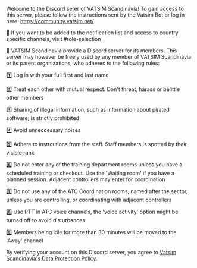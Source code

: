 Welcome to the Discord serer of VATSIM Scandinavia!
To gain access to this server, please follow the instructions sent by the Vatsim Bot or log in here: https://community.vatsim.net/

:bell: If you want to be added to the notification list and access to country specific channels, visit #role-selection

:bookmark: VATSIM Scandinavia provide a Discord server for its members. This server may however be freely used by any member of VATSIM Scandinavia or its parent organizations, who adheres to the following rules:

:one: Log in with your full first and last name

:two: Treat each other with mutual respect. Don't threat, harass or belittle other members

:three: Sharing of illegal information, such as information about pirated software, is strictly prohibited

:four: Avoid unneccessary noises

:five: Adhere to instrcutions from the staff. Staff members is spotted by their visible rank

:six: Do not enter any of the training department rooms unless you have a scheduled training or checkout. Use the 'Waiting room' if you have a planned session. Adjacent controllers may enter for coordination

:seven: Do not use any of the ATC Coordination rooms, named after the sector, unless you are controlling, or coordinating with adjacent controllers

:eight: Use PTT in ATC voice channels, the 'voice activity' option might be turned off to avoid disturbances

:nine: Members being idle for more than 30 minutes will be moved to the 'Away' channel


By verifying your account on this Discord server, you agree to [Vatsim Scandinavia's Data Protection Policy](https://vatsim-scandinavia.org/about/data-protection-policy/).
